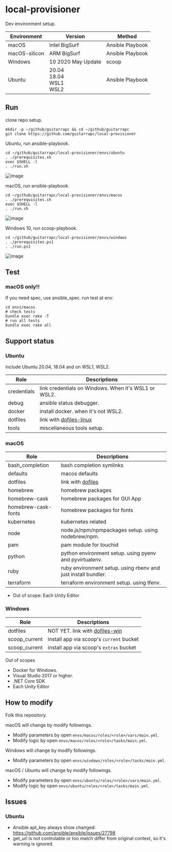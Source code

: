 # local-provisioner

Dev environment setup.

Environment | Version | Method
---- | ---- | ----
macOS | Intel BigSurf | Ansible Playbook
macOS-silicon | ARM BigSurf | Ansible Playbook
Windows | 10 2020 May Update| scoop
Ubuntu | 20.04<br/>18.04<br/>WSL1<br/>WSL2 | Ansible Playbook

## Run

clone repo setup.

```shell
mkdir -p ~/github/guitarrapc && cd ~/github/guitarrapc
git clone https://github.com/guitarrapc/local-provisioner
```

Ubuntu, run ansible-playbook.

```shell
cd ~/github/guitarrapc/local-provisioner/envs/ubuntu
. ./prerequisites.sh
exec $SHELL -l
. ./run.sh
```

![image](https://user-images.githubusercontent.com/3856350/67872931-0465bd80-fb76-11e9-8700-bdc0e861f556.png)

macOS, run ansible-playbook.

```shell
cd ~/github/guitarrapc/local-provisioner/envs/macos
. ./prerequisites.sh
exec $SHELL -l
. ./run.sh
```

![image](https://user-images.githubusercontent.com/3856350/67872838-dda78700-fb75-11e9-9073-a4cc0f37e6d1.png)

Windows 10, run scoop-playbook.

```shell
cd ~/github/guitarrapc/local-provisioner/envs/windows
. ./prerequisites.ps1
. ./run.ps1
```

![image](https://user-images.githubusercontent.com/3856350/67872580-84d7ee80-fb75-11e9-8c1c-e7d25fc94892.png)

## Test

### macOS only!!

If you need spec, use ansible_spec.
run test at env.

```shell
cd envs/macos
# check tests
bundle exec rake -T
# run all tests
bundle exec rake all
```

## Support status

### Ubuntu

include Ubuntu 20.04, 18.04 and on WSL1, WSL2.

Role | Descriptions
---- | ----
credentials | link credentials on Windows. When it's WSL1 or WSL2.
debug | ansible status debugger.
docker | install docker. when it's not WSL2.
dotfiles | link with [dofiles-linux](https://github.com/guitarrapc/dotfiles-linux)
tools | miscellaneous tools setup.

### macOS

Role | Descriptions
---- | ----
bash_completion | bash completion symlinks
defaults | macos defaults
dotfiles | link with [dofiles](https://github.com/guitarrapc/dotfiles)
homebrew | homebrew packages
homebrew-cask | homebrew packages for GUI App
homebrew-cask-fonts | homebrew packages for fonts
kubernetes | kubernetes related
node | node.js/npm/npmpackages setup. using nodebrew/npm.
pam | pam module for touchid
python | python environment setup. using pyenv and pyvirtualenv.
ruby | ruby environment setup. using rbenv and just install bundler.
terraform | terraform environment setup. using tfenv.

* Out of scope: Each Unity Editor

### Windows

Role | Descriptions
---- | ----
dotfiles | NOT YET. link with [dofiles-win](https://github.com/guitarrapc/dotfiles-win)
scoop_current | install app via scoop's `current` bucket
scoop_current | install app via scoop's `extras` bucket

Out of scopes

* Docker for Windows.
* Visual Studio 2017 or higher.
* .NET Core SDK
* Each Unity Editor

## How to modify

Folk this repository.

macOS will change by modify followings.

* Modify parameters by open `envs/macos/roles/<role>/vars/main.yml`.
* Modify logic by open `envs/macos/roles/<role>/tasks/main.yml`.

Windows will change by modify followings.

* Modify parameters by open `envs/windows/roles/<role>/tasks/main.yml`.

macOS / Ubuntu will change by modify followings.

* Modify parameters by open `envs/ubuntu/roles/<role>/vars/main.yml`.
* Modify logic by open `envs/ubuntu/roles/<role>/tasks/main.yml`.

## Issues

### Ubuntu

* Ansible apt_key always show changed: https://github.com/ansible/ansible/issues/27798
* get_url is not controlable or too match differ from original context, so it's warning is ignored.

